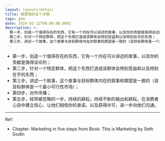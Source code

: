 ```yaml
---
layout: layouts/detail
title: 做营销的五个步骤
tags: gtm
date: 2024-02-12T00:00:00.000Z
description: >-
  第一步，创造一个值得存在的东西，它有一个内在可以讲述的故事，以及你的贡献是值得谈论的；
  第二步，针对一个特定群体，把这个东西打造成该群体会特别受益和以及特别在乎的东西；
  第三步，讲述一个故事，这个故事与目标群体内在的叙事和期望是一致的（该目标群体是一个最小可行性市场）； 第四步，对外传播； 第五步，经常被忽略的一步，持...
---
```

* 第一步，创造一个值得存在的东西，它有一个内在可以讲述的故事，以及你的贡献是值得谈论的；
* 第二步，针对一个特定群体，把这个东西打造成该群体会特别受益和以及特别在乎的东西；
* 第三步，讲述一个故事，这个故事与目标群体内在的叙事和期望是一致的（该目标群体是一个最小可行性市场）；
* 第四步，对外传播；
* 第五步，经常被忽略的一步，持续的耕耘，持续不断的输出和耕耘，在消费者心目中建立信心，让他们相信你的承诺，以及获得许可，进一步向他们沟通。

---

Ref:
* Chapter: Marketing in five steps from Book: This is Marketing by Seth Godin
